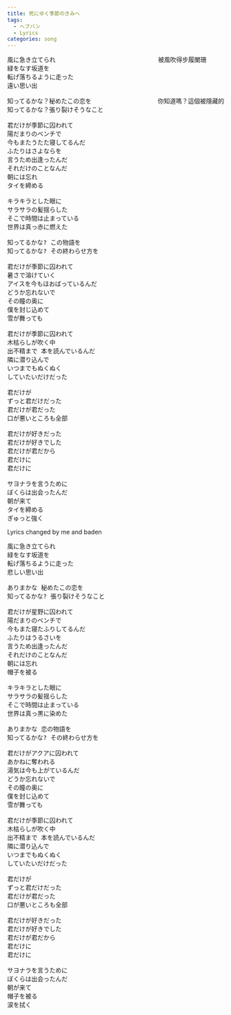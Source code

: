 ```yaml
---
title: 死にゆく季節のきみへ
tags:
  - ヘブバン
  - Lyrics
categories: song
---
```

<pre>
風に急き立てられ　　　　　　　　　　　　　　　　　被風吹得步履闌珊
緑をなす坂道を　　　　　　　　　　　　　　　　　　
転げ落ちるように走った  
遠い思い出

知ってるかな？秘めたこの恋を　　　　　　　　　　　你知道嗎？這個被隱藏的愛戀
知ってるかな？張り裂けそうなこと

君だけが季節に囚われて  
陽だまりのベンチで  
今もまたうたた寝してるんだ  
ふたりはさよならを  
言うため出逢ったんだ  
それだけのことなんだ  
朝には忘れ  
タイを締める

キラキラとした眼に  
サラサラの髪揺らした  
そこで時間は止まっている  
世界は真っ赤に燃えた

知ってるかな? この物語を  
知ってるかな? その終わらせ方を

君だけが季節に囚われて  
暑さで溶けていく  
アイスを今もほおばっているんだ  
どうか忘れないで  
その瞳の奥に  
僕を封じ込めて  
雪が舞っても

君だけが季節に囚われて  
木枯らしが吹く中  
出不精まで 本を読んでいるんだ  
隣に潜り込んで  
いつまでもぬくぬく  
していたいだけだった

君だけが  
ずっと君だけだった  
君だけが君だった  
口が悪いところも全部

君だけが好きだった  
君だけが好きでした  
君だけが君だから  
君だけに  
君だけに

サヨナラを言うために  
ぼくらは出会ったんだ  
朝が来て  
タイを締める  
ぎゅっと強く
</pre>


Lyrics changed by me and baden
<pre>
風に急き立てられ
緑をなす坂道を  
転げ落ちるように走った  
悲しい思い出

ありまかな 秘めたこの恋を
知ってるかな? 張り裂けそうなこと

君だけが星野に囚われて
陽だまりのベンチで  
今もまた寝たふりしてるんだ
ふたりはうるさいを
言うため出逢ったんだ  
それだけのことなんだ  
朝には忘れ  
帽子を被る

キラキラとした眼に  
サラサラの髪揺らした  
そこで時間は止まっている  
世界は真っ黒に染めた

ありまかな 恋の物語を
知ってるかな? その終わらせ方を

君だけがアクアに囚われて  
あかねに奪われる 
湯気は今も上がているんだ
どうか忘れないで  
その瞳の奥に  
僕を封じ込めて  
雪が舞っても

君だけが季節に囚われて  
木枯らしが吹く中  
出不精まで 本を読んでいるんだ  
隣に潜り込んで  
いつまでもぬくぬく  
していたいだけだった

君だけが  
ずっと君だけだった  
君だけが君だった  
口が悪いところも全部

君だけが好きだった  
君だけが好きでした  
君だけが君だから  
君だけに  
君だけに

サヨナラを言うために  
ぼくらは出会ったんだ  
朝が来て  
帽子を被る
涙を拭く
</pre>